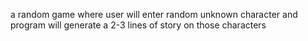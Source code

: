 a random game where user will enter random unknown character and program will generate a 2-3 lines of story on those characters